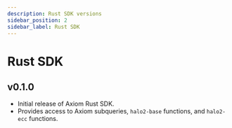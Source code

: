 ```yaml
---
description: Rust SDK versions
sidebar_position: 2
sidebar_label: Rust SDK
---
```


# Rust SDK

## v0.1.0

- Initial release of Axiom Rust SDK.
- Provides access to Axiom subqueries, `halo2-base` functions, and `halo2-ecc` functions.
